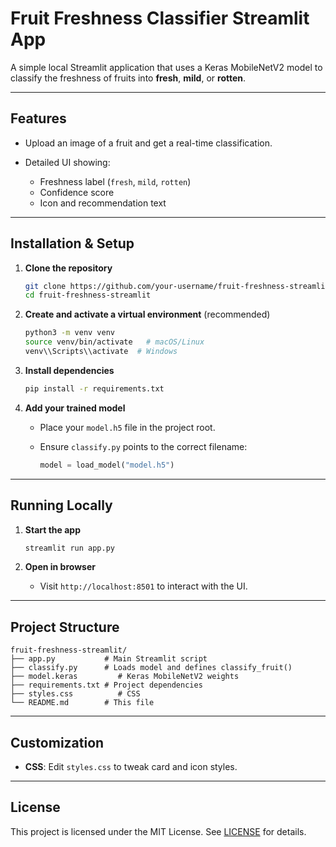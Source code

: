 # Fruit Freshness Classifier Streamlit App

A simple local Streamlit application that uses a Keras MobileNetV2 model to classify the freshness of fruits into **fresh**, **mild**, or **rotten**.

---

## Features

* Upload an image of a fruit and get a real-time classification.
* Detailed UI showing:

  * Freshness label (`fresh`, `mild`, `rotten`)
  * Confidence score
  * Icon and recommendation text

---

## Installation & Setup

1. **Clone the repository**

   ```bash
   git clone https://github.com/your-username/fruit-freshness-streamlit.git
   cd fruit-freshness-streamlit
   ```

2. **Create and activate a virtual environment** (recommended)

   ```bash
   python3 -m venv venv
   source venv/bin/activate   # macOS/Linux
   venv\\Scripts\\activate  # Windows
   ```

3. **Install dependencies**

   ```bash
   pip install -r requirements.txt
   ```

4. **Add your trained model**

   * Place your `model.h5` file in the project root.
   * Ensure `classify.py` points to the correct filename:

     ```python
     model = load_model("model.h5")
     ```

---

## Running Locally

1. **Start the app**

   ```bash
   streamlit run app.py
   ```

2. **Open in browser**

   * Visit `http://localhost:8501` to interact with the UI.

---

## Project Structure

```
fruit-freshness-streamlit/
├── app.py           # Main Streamlit script
├── classify.py      # Loads model and defines classify_fruit()
├── model.keras         # Keras MobileNetV2 weights
├── requirements.txt # Project dependencies
├── styles.css          # CSS
└── README.md        # This file
```

---

## Customization

* **CSS**: Edit `styles.css` to tweak card and icon styles.

---

## License

This project is licensed under the MIT License. See [LICENSE](LICENSE) for details.
